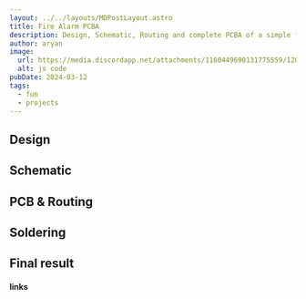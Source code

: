 ```yaml
---
layout: ../../layouts/MDPostLayout.astro
title: Fire Alarm PCBA
description: Design, Schematic, Routing and complete PCBA of a simple fire alarm circuit
author: aryan
image:
  url: https://media.discordapp.net/attachments/1160449690131775559/1200329202948374539/image.png?ex=65c5c8af&is=65b353af&hm=a102c919f8fc693471d0b23392819d6f12f0fa0aa421b86ff975ca6ff124ee80&=&format=webp&quality=lossless&width=876&height=1190
  alt: js code
pubDate: 2024-03-12
tags:
  - fun
  - projects
---
```

## Design

## Schematic

## PCB & Routing

## Soldering

## Final result

#### links

